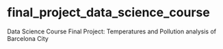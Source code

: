 # final_project_data_science_course
Data Science Course Final Project: Temperatures and Pollution analysis of Barcelona City
